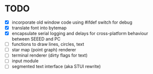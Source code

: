 # TODO

- [x] incorporate old window code using #ifdef switch for debug
- [x] translate font into bytemap
- [x] encapsulate serial logging and delays for cross-platform behaviour between SEEED and PC
- [ ] functions to draw lines, circles, text
- [ ] star map (point graph) renderer
- [ ] terminal renderer (dirty flags for text)
- [ ] input module
- [ ] segmented text interface (aka STUI rewrite)